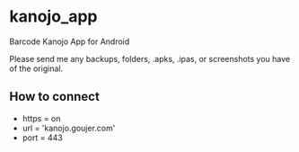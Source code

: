 # kanojo_app
 Barcode Kanojo App for Android

Please send me any backups, folders, .apks, .ipas, or screenshots you have of the original.

## How to connect
* https = on
* url = 'kanojo.goujer.com'
* port = 443
